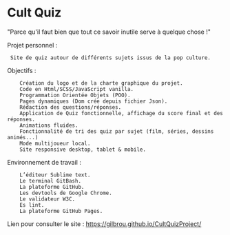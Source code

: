 # Cult Quiz
"Parce qu'il faut bien que tout ce savoir inutile serve à quelque chose !"

Projet personnel :  
	 
	 Site de quiz autour de différents sujets issus de la pop culture. 

Objectifs :

		Création du logo et de la charte graphique du projet.
		Code en Html/SCSS/JavaScript vanilla.
		Programmation Orientée Objets (POO).
		Pages dynamiques (Dom crée depuis fichier Json).
		Rédaction des questions/réponses. 
		Application de Quiz fonctionnelle, affichage du score final et des réponses.
		Animations fluides.
		Fonctionnalité de tri des quiz par sujet (film, séries, dessins animés...)		
		Mode multijoueur local.		
		Site responsive desktop, tablet & mobile.
	
Environnement de travail :

		L’éditeur Sublime text.
		Le terminal GitBash.
		La plateforme GitHub.
		Les devtools de Google Chrome. 
		Le validateur W3C.
		Es lint.
		La plateforme GitHub Pages.

Lien pour consulter le site : 
	https://gilbrou.github.io/CultQuizProject/

